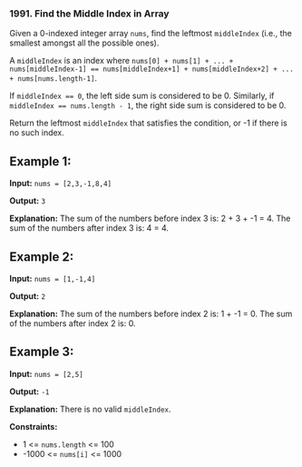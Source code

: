 ### 1991. Find the Middle Index in Array

Given a 0-indexed integer array `nums`, find the leftmost `middleIndex` (i.e., the smallest amongst all the possible ones).

A `middleIndex` is an index where `nums[0] + nums[1] + ... + nums[middleIndex-1] == nums[middleIndex+1] + nums[middleIndex+2] + ... + nums[nums.length-1]`.

If `middleIndex == 0`, the left side sum is considered to be 0. Similarly, if `middleIndex == nums.length - 1`, the right side sum is considered to be 0.

Return the leftmost `middleIndex` that satisfies the condition, or -1 if there is no such index.

## Example 1:

**Input:** `nums = [2,3,-1,8,4]`

**Output:** `3`

**Explanation:** The sum of the numbers before index 3 is: 2 + 3 + -1 = 4. The sum of the numbers after index 3 is: 4 = 4.

## Example 2:

**Input:** `nums = [1,-1,4]`

**Output:** `2`

**Explanation:** The sum of the numbers before index 2 is: 1 + -1 = 0. The sum of the numbers after index 2 is: 0.

## Example 3:

**Input:** `nums = [2,5]`

**Output:** `-1`

**Explanation:** There is no valid `middleIndex`.

**Constraints:**

- 1 <= `nums.length` <= 100
- -1000 <= `nums[i]` <= 1000